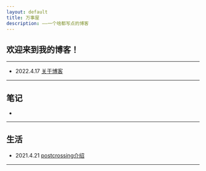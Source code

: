 ```yaml
---
layout: default
title: 万事屋
description: ——一个啥都写点的博客
---
```


## 欢迎来到我的博客！

* * *

* 2022.4.17 [关于博客](./_posts/其他/2022-04-17-关于博客.md)

* * *

## 笔记
*

* * *

## 生活
* 2021.4.21 [postcrossing介绍](.\_posts\生活\Postcrossing\2022-04-18-postcrossing介绍.md)

* * *


